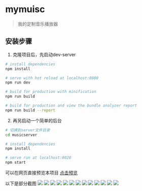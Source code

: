 # mymuisc

> 我的定制音乐播放器

## 安装步骤

1. 克隆项目后，先启动dev-server
``` bash
# install dependencies
npm install

# serve with hot reload at localhost:8080
npm run dev

# build for production with minification
npm run build

# build for production and view the bundle analyzer report
npm run build --report
```
2. 再另启动一个简单的后台
``` bash
# 切换到server文件目录
cd musicserver

# install dependencies
npm install

# serve run at localhost:8020
npm start

```
可以在网页直接预览本项目
[点击预览](http://music.60late.com)

以下是部分截图
![](https://i.loli.net/2018/10/18/5bc853650bab6.png)
![](https://i.loli.net/2018/10/18/5bc853651c329.png)
![](https://i.loli.net/2018/10/18/5bc8536522bcb.png)
![](https://i.loli.net/2018/10/18/5bc8536539517.png)
![](https://i.loli.net/2018/10/18/5bc8536541e17.png)
![](https://i.loli.net/2018/10/18/5bc8536545cb0.png)
![](https://i.loli.net/2018/10/18/5bc853654716f.png)
![](https://i.loli.net/2018/10/18/5bc853654a1ff.png)
![](https://i.loli.net/2018/10/18/5bc85381a6987.png)
![](https://i.loli.net/2018/10/18/5bc85381b3fce.png)
![](https://i.loli.net/2018/10/18/5bc85381de006.png)
![](https://i.loli.net/2018/10/18/5bc85381ed785.png)
![](https://i.loli.net/2018/10/18/5bc853820f7ca.png)